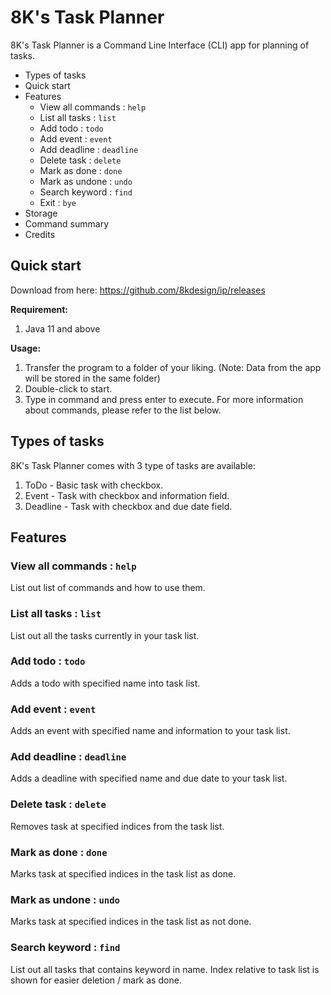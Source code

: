 # 8K's Task Planner

8K's Task Planner is a Command Line Interface (CLI) app for planning of tasks. 

* Types of tasks
* Quick start
* Features
  * View all commands : `help`
  * List all tasks : `list`
  * Add todo : `todo`
  * Add event : `event`
  * Add deadline : `deadline`
  * Delete task : `delete`
  * Mark as done : `done`
  * Mark as undone : `undo`
  * Search keyword : `find`
  * Exit : `bye`
* Storage
* Command summary
* Credits


## Quick start
Download from here: https://github.com/8kdesign/ip/releases

**Requirement:** 
1. Java 11 and above

**Usage:**
1. Transfer the program to a folder of your liking. (Note: Data from the app will be stored in the same folder)
2. Double-click to start.
3. Type in command and press enter to execute.
For more information about commands, please refer to the list below.


## Types of tasks
8K's Task Planner comes with 3 type of tasks are available:
1. ToDo - Basic task with checkbox.
1. Event - Task with checkbox and information field.
1. Deadline - Task with checkbox and due date field.


## Features

### View all commands : `help`
List out list of commands and how to use them.

### List all tasks : `list`
List out all the tasks currently in your task list.

### Add todo : `todo`
Adds a todo with specified name into task list.

### Add event : `event`
Adds an event with specified name and information to your task list.

### Add deadline : `deadline`
Adds a deadline with specified name and due date to your task list.

### Delete task : `delete`
Removes task at specified indices from the task list.

### Mark as done : `done`
Marks task at specified indices in the task list as done.

### Mark as undone : `undo`
Marks task at specified indices in the task list as not done.

### Search keyword : `find`
List out all tasks that contains keyword in name. 
Index relative to task list is shown for easier deletion / mark as done.







